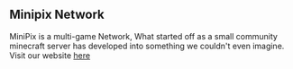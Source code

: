 ## Minipix Network
MiniPix is a multi-game Network, What started off as a small community minecraft server has developed into something we couldn't even imagine.
Visit our website [here](https://minipix.net)
